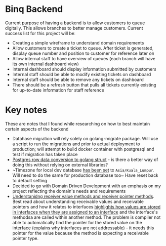 # Binq Backend
Current purpose of having a backend is to allow customers to queue digitally. This allows branches to better manage customers. Current success list for this project will be:

- Creating a simple wireframe to understand domain requirements
- Allow customers to create a ticket to queue. After ticket is generated, display queue number and position to customer for reference later on
- Allow internal staff to have overview of queues (each branch will have its own internal dashboard view)
- Internal dashboard should display information submitted by customers
- Internal staff should be able to modify existing tickets on dashboard
- Internal staff should be able to remove any tickets on dashboard
- There should be a refresh button that pulls all tickets currently existing for up-to-date information for staff reference

# Key notes
These are notes that I found while researching on how to best maintain certain aspects of the backend
- Datahase migration will rely solely on golang-migrate package. Will use a script to run the migrations and prior to actual deployment to production; will attempt to build docker container with postgresql and test if migration has taken place
- [Postgres row data conversion to golang struct](https://stackoverflow.com/questions/17265463/how-do-i-convert-a-database-row-into-a-struct) - is there a better way of doing this without relying on external libraries?
- ~Timezone for local dev database [has been set](https://stackoverflow.com/questions/6663765/postgres-default-timezone) to `Asia/Kuala_Lumpur`. Will need to do the same for production database too~ Have reset back to default setting
- Decided to go with Domain Driven Development with an emphasis on my project reflecting the domain's needs and requirements
- [Understanidng receiver value methods and receiver pointer methods](https://go.dev/wiki/MethodSets#:~:text=The%20method%20set%20of%20the,must%20have%20a%20unique%2). Best read about understanding receivable values and receivable pointers and how it relates to interfaces [highlights how values are stored in interfaces when they are assigned to an interface](https://npf.io/2014/05/intro-to-go-interfaces/) and the interface's methodsa are called within another method. The problem is compiler not able to automatically find the pointer for the stored value on the interface (explains why interfaces are not addressable) - it needs this pointer for the value because the method is expecting a receivable pointer type. 
